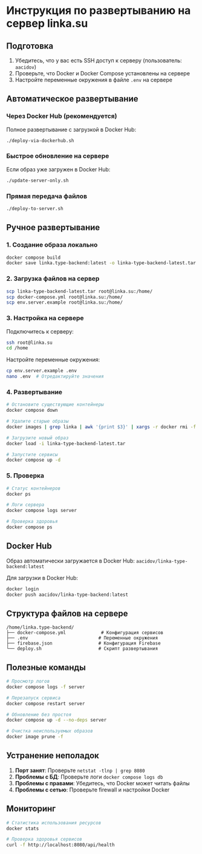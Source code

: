 # Инструкция по развертыванию на сервер linka.su

## Подготовка

1. Убедитесь, что у вас есть SSH доступ к серверу (пользователь: `aacidov`)
2. Проверьте, что Docker и Docker Compose установлены на сервере
3. Настройте переменные окружения в файле `.env` на сервере

## Автоматическое развертывание

### Через Docker Hub (рекомендуется)

Полное развертывание с загрузкой в Docker Hub:

```bash
./deploy-via-dockerhub.sh
```

### Быстрое обновление на сервере

Если образ уже загружен в Docker Hub:

```bash
./update-server-only.sh
```

### Прямая передача файлов

```bash
./deploy-to-server.sh
```

## Ручное развертывание

### 1. Создание образа локально

```bash
docker compose build
docker save linka.type-backend:latest -o linka-type-backend-latest.tar
```

### 2. Загрузка файлов на сервер

```bash
scp linka-type-backend-latest.tar root@linka.su:/home/
scp docker-compose.yml root@linka.su:/home/
scp env.server.example root@linka.su:/home/
```

### 3. Настройка на сервере

Подключитесь к серверу:

```bash
ssh root@linka.su
cd /home
```

Настройте переменные окружения:

```bash
cp env.server.example .env
nano .env  # Отредактируйте значения
```

### 4. Развертывание

```bash
# Остановите существующие контейнеры
docker compose down

# Удалите старые образы
docker images | grep linka | awk '{print $3}' | xargs -r docker rmi -f

# Загрузите новый образ
docker load -i linka-type-backend-latest.tar

# Запустите сервисы
docker compose up -d
```

### 5. Проверка

```bash
# Статус контейнеров
docker ps

# Логи сервера
docker compose logs server

# Проверка здоровья
docker compose ps
```

## Docker Hub

Образ автоматически загружается в Docker Hub: `aacidov/linka-type-backend:latest`

Для загрузки в Docker Hub:
```bash
docker login
docker push aacidov/linka-type-backend:latest
```

## Структура файлов на сервере

```
/home/linka.type-backend/
├── docker-compose.yml             # Конфигурация сервисов
├── .env                          # Переменные окружения
├── firebase.json                 # Конфигурация Firebase
└── deploy.sh                     # Скрипт развертывания
```

## Полезные команды

```bash
# Просмотр логов
docker compose logs -f server

# Перезапуск сервиса
docker compose restart server

# Обновление без простоя
docker compose up -d --no-deps server

# Очистка неиспользуемых образов
docker image prune -f
```

## Устранение неполадок

1. **Порт занят**: Проверьте `netstat -tlnp | grep 8080`
2. **Проблемы с БД**: Проверьте логи `docker compose logs db`
3. **Проблемы с правами**: Убедитесь, что Docker может читать файлы
4. **Проблемы с сетью**: Проверьте firewall и настройки Docker

## Мониторинг

```bash
# Статистика использования ресурсов
docker stats

# Проверка здоровья сервисов
curl -f http://localhost:8080/api/health
```
